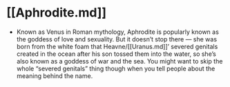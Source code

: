 # [[Aphrodite.md]]
- Known as Venus in Roman mythology, Aphrodite is popularly known as the goddess of love and sexuality. But it doesn’t stop there — she was born from the white foam that Heavne/[[Uranus.md]]’ severed genitals created in the ocean after his son tossed them into the water, so she’s also known as a goddess of war and the sea. You might want to skip the whole “severed genitals” thing though when you tell people about the meaning behind the name.